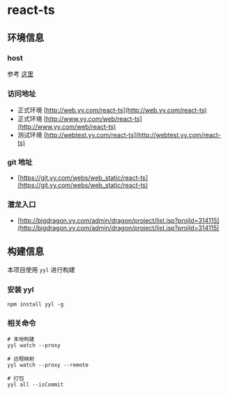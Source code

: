 
# react-ts

## 环境信息
### host
参考 [这里](http://fet.yy.com/develop/use-same-host/#yycom-%E6%B5%8B%E8%AF%95%E7%8E%AF%E5%A2%83)

### 访问地址
* 正式环境 [http://web.yy.com/react-ts](http://web.yy.com/react-ts)
* 正式环境 [http://www.yy.com/web/react-ts](http://www.yy.com/web/react-ts)
* 测试环境 [http://webtest.yy.com/react-ts](http://webtest.yy.com/react-ts)

### git 地址
* [https://git.yy.com/webs/web_static/react-ts](https://git.yy.com/webs/web_static/react-ts)

### 潜龙入口
* [http://bigdragon.yy.com/admin/dragon/project/list.jsp?projId=314115](http://bigdragon.yy.com/admin/dragon/project/list.jsp?projId=314115)


## 构建信息
本项目使用 `yyl` 进行构建

### 安装 yyl
```
npm install yyl -g
```

### 相关命令
```
# 本地构建
yyl watch --proxy

# 远程映射
yyl watch --proxy --remote

# 打包
yyl all --isCommit
```
